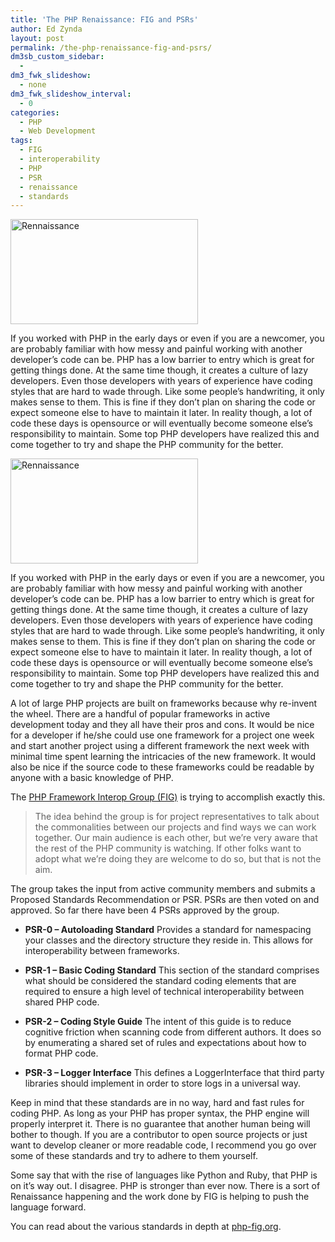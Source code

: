 ```yaml
---
title: 'The PHP Renaissance: FIG and PSRs'
author: Ed Zynda
layout: post
permalink: /the-php-renaissance-fig-and-psrs/
dm3sb_custom_sidebar:
  - 
dm3_fwk_slideshow:
  - none
dm3_fwk_slideshow_interval:
  - 0
categories:
  - PHP
  - Web Development
tags:
  - FIG
  - interoperability
  - PHP
  - PSR
  - renaissance
  - standards
---
```

[<img src="http://www.edzynda.com/media/rennaissance-300x168.jpg" alt="Rennaissance" width="300" height="168" class="alignnone size-medium wp-image-527" />][1]

If you worked with PHP in the early days or even if you are a newcomer, you are probably familiar with how messy and painful working with another developer&#8217;s code can be. PHP has a low barrier to entry which is great for getting things done. At the same time though, it creates a culture of lazy developers. Even those developers with years of experience have coding styles that are hard to wade through. Like some people&#8217;s handwriting, it only makes sense to them. This is fine if they don&#8217;t plan on sharing the code or expect someone else to have to maintain it later. In reality though, a lot of code these days is opensource or will eventually become someone else&#8217;s responsibility to maintain. Some top PHP developers have realized this and come together to try and shape the PHP community for the better.

<!--more-->

[<img src="http://www.edzynda.com/media/rennaissance-300x168.jpg" alt="Rennaissance" width="300" height="168" class="alignnone size-medium wp-image-527" />][1]

If you worked with PHP in the early days or even if you are a newcomer, you are probably familiar with how messy and painful working with another developer&#8217;s code can be. PHP has a low barrier to entry which is great for getting things done. At the same time though, it creates a culture of lazy developers. Even those developers with years of experience have coding styles that are hard to wade through. Like some people&#8217;s handwriting, it only makes sense to them. This is fine if they don&#8217;t plan on sharing the code or expect someone else to have to maintain it later. In reality though, a lot of code these days is opensource or will eventually become someone else&#8217;s responsibility to maintain. Some top PHP developers have realized this and come together to try and shape the PHP community for the better.

A lot of large PHP projects are built on frameworks because why re-invent the wheel. There are a handful of popular frameworks in active development today and they all have their pros and cons. It would be nice for a developer if he/she could use one framework for a project one week and start another project using a different framework the next week with minimal time spent learning the intricacies of the new framework. It would also be nice if the source code to these frameworks could be readable by anyone with a basic knowledge of PHP.

The <a href="http://php-fig.org" title="PHP Framework Interop Group" target="_blank">PHP Framework Interop Group (FIG)</a> is trying to accomplish exactly this.

> The idea behind the group is for project representatives to talk about the commonalities between our projects and find ways we can work together. Our main audience is each other, but we’re very aware that the rest of the PHP community is watching. If other folks want to adopt what we’re doing they are welcome to do so, but that is not the aim. 

The group takes the input from active community members and submits a Proposed Standards Recommendation or PSR. PSRs are then voted on and approved. So far there have been 4 PSRs approved by the group.

*   **PSR-0 &#8211; Autoloading Standard** 
    Provides a standard for namespacing your classes and the directory structure they reside in. This allows for interoperability between frameworks.

*   **PSR-1 &#8211; Basic Coding Standard** 
    This section of the standard comprises what should be considered the standard coding elements that are required to ensure a high level of technical interoperability between shared PHP code.

*   **PSR-2 &#8211; Coding Style Guide** 
    The intent of this guide is to reduce cognitive friction when scanning code from different authors. It does so by enumerating a shared set of rules and expectations about how to format PHP code.

*   **PSR-3 &#8211; Logger Interface** 
    This defines a LoggerInterface that third party libraries should implement in order to store logs in a universal way. </ul> 
    Keep in mind that these standards are in no way, hard and fast rules for coding PHP. As long as your PHP has proper syntax, the PHP engine will properly interpret it. There is no guarantee that another human being will bother to though. If you are a contributor to open source projects or just want to develop cleaner or more readable code, I recommend you go over some of these standards and try to adhere to them yourself.
    
    Some say that with the rise of languages like Python and Ruby, that PHP is on it&#8217;s way out. I disagree. PHP is stronger than ever now. There is a sort of Renaissance happening and the work done by FIG is helping to push the language forward.
    
    You can read about the various standards in depth at <a href="http://php-fig.org" title="PHP Framework Interop Group" target="_blank">php-fig.org</a>.

 [1]: http://www.edzynda.com/media/rennaissance.jpg
